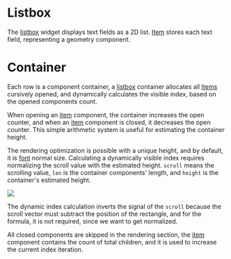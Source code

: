 # Listbox

The [listbox]() widget displays text fields as a 2D list. [Item](/item/) stores each text field, representing a geometry component.

# Container

Each row is a component container, a [listbox](listbox) container allocates all [Items](ekg-docs/item) cursively opened, and dynamically calculates the visible index, based on the opened components count.

When opening an [item](ekg-docs/item) component, the container increases the open counter, and when an [item](ekg-docs/item) component is closed, it decreases the open counter. This simple arithmetic system is useful for estimating the container height.

The rendering optimization is possible with a unique height, and by default, it is [font](ekg-docs/font) normal size. Calculating a dynamically visible index requires normalizing the scroll value with the estimated height. `scroll` means the scrolling value, `len` is the container components' length, and `height` is the container's estimated height.

![](https://cdn.discordapp.com/attachments/1064693858245546045/1170436090063228939/848372603294974024.png?ex=6559088d&is=6546938d&hm=ecdad3b26c03adcd8c8242fb44d9be96cc461356831cfa59a7038cb73696def1&)

The dynamic index calculation inverts the signal of the `scroll` because the scroll vector must subtract the position of the rectangle, and for the formula, it is not required, since we want to get normalized.

All closed components are skipped in the rendering section, the [item](item) component contains the count of total children, and it is used to increase the current index iteration.


